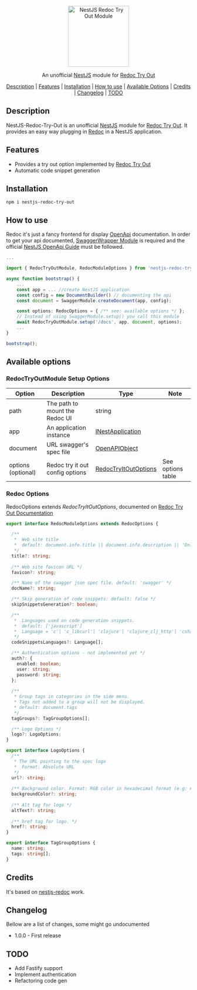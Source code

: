 <p align="center">
  <img src="./nestjs-redoc-try-out" height="166" alt="NestJS Redoc Try Out Module" />
</p>
<p align="center">
    An unofficial <a href="https://nestjs.com">NestJS</a> module for <a href="https://www.npmjs.com/package/redoc-try-it-out">Redoc Try Out</a>
</p>

<div align="center">

[Description](#Description) |
[Features](#Features) |
[Installation](#Installation) |
[How to use](#How-to-use) |
[Available Options](#Available-options) |
[Credits](#Credits) |
[Changelog](#Changelog) |
[TODO](#TODO)

</div>

## Description
NestJS-Redoc-Try-Out is an unofficial [NestJS](https://nestjs.com) module for [Redoc Try Out](https://www.npmjs.com/package/redoc-try-it-out).
It provides an easy way plugging in [Redoc](https://github.com/Redocly/redoc) in a NestJS application.

## Features
- Provides a try out option implemented by [Redoc Try Out](https://www.npmjs.com/package/redoc-try-it-out)
- Automatic code snippet generation 

## Installation

`npm i nestjs-redoc-try-out`

## How to use

Redoc it's just a fancy frontend for display [OpenApi](https://swagger.io/specification/) documentation.
In order to get your api documented, [SwaggerWrapper Module](https://github.com/nestjs/swagger) is required and the official [NestJS OpenApi Guide](https://docs.nestjs.com/openapi/introduction) must be followed.


```typescript
...

import { RedocTryOutModule, RedocModuleOptions } from 'nestjs-redoc-try-out';

async function bootstrap() {
    ...
    const app = ... //create NestJS application
    const config = new DocumentBuilder() // documenting the api
    const document = SwaggerModule.createDocument(app, config);

    const options: RedocOptions = { /** see: available options */ };
    // Instead of using SwaggerModule.setup() you call this module
    await RedocTryOutModule.setup('/docs', app, document, options);
    ...
}

bootstrap();
```

## Available options

### RedocTryOutModule Setup Options
| Option                  | Description                     | Type                                                                              | Note                                      |
| ----------------------- | ------------------------------- | --------------------------------------------------------------------------------- | ----------------------------------------- |
| path                    | The path to mount the Redoc UI  | string                                                                            |                                           |
| app                     | An application instance         | [INestApplication](https://docs.nestjs.com/first-steps)                           |                                           |
| document                | URL swagger's spec file         | [OpenAPIObject](https://docs.nestjs.com/openapi/introduction#document-options)    |                                           |
| options (optional)      | Redoc try it out config options | [RedocTryItOutOptions](#Redoc-Try-It-Out-Options)                                 | See options table                         |

### Redoc Options
RedocOptions extends <i>RedocTryItOutOptions</i>, documented on [Redoc Try Out Documentation](https://www.npmjs.com/package/redoc-try-it-out#redoc-try-it-out-options)

```typescript
export interface RedocModuleOptions extends RedocOptions {

  /**
   *  Web site title
   *  default: document.info.title || document.info.description || 'Online documentation'
   */
  title?: string;
  
  /** Web site favicon URL */
  favicon?: string;

  /** Name of the swagger json spec file. default: 'swagger' */
  docName?: string;

  /** Skip generation of code snippets: default: false */
  skipSnippetsGeneration?: boolean;

  /**
   *  Languages used on code generation snippets.
   *  default: ['javascript']
   *  Language = 'c'| 'c_libcurl'| 'clojure'| 'clojure_clj_http'| 'csharp'| 'csharp_restsharp'| 'csharp_httpclient'| 'go'| 'go_native'|'http'|'http_1.1'|'java'|'java_okhttp'|'java_unirest'|'java_asynchttp'|'java_nethttp'|'javascript'|'javascript_jquery'|'javascript_fetch'|'javascript_xhr'|'javascript_axios'|'kotlin'|'kotlin_okhttp'|'node'|'node_native'|'node_request'|'node_unirest'|'node_axios'|'node_fetch'|'objc'|'objc_nsurlsession'|'ocaml'|'ocaml_cohttp'|'php'|'php_curl'|'php_http1'|'php_http2'|'powershell'|'powershell_webrequest'|'powershell_restmethod'|'python'|'python_python3'|'python_requests'|'r'|'r_httr'|'ruby'|'ruby_native'|'shell'|'shell_curl'|'shell_httpie'|'shell_wget'|'swift'|'swift_nsurlsession'
   */
  codeSnippetsLanguages?: Language[];

  /** Authentication options - not implemented yet */
  auth?: {
    enabled: boolean;
    user: string;
    password: string;
  };
  
  /**
   * Group tags in categories in the side menu.
   * Tags not added to a group will not be displayed.
   * default: document.tags
   */
  tagGroups?: TagGroupOptions[];

  /** Logo Options */
  logo?: LogoOptions;
}

export interface LogoOptions {
  /** 
   * The URL pointing to the spec logo
   *  Format: Absolute URL
   */
  url?: string;
  
  /** Background color. Format: RGB color in hexadecimal format (e.g: #0000ff) */
  backgroundColor?: string;
  
  /** Alt tag for logo */
  altText?: string;
  
  /** href tag for logo. */
  href?: string;
}

export interface TagGroupOptions {
  name: string;
  tags: string[];
}
```

## Credits

It's based on [nestjs-redoc](https://www.npmjs.com/package/nestjs-redoc) work.

## Changelog

Bellow are a list of changes, some might go undocumented

- 1.0.0 - First release

## TODO
- Add Fastify support
- Implement authentication
- Refactoring code gen